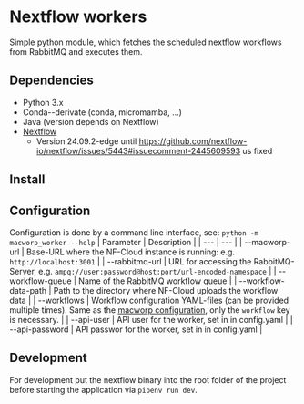# Nextflow workers
Simple python module, which fetches the scheduled nextflow workflows from RabbitMQ and executes them.

## Dependencies
* Python 3.x
* Conda--derivate (conda, micromamba, ...)
* Java (version depends on Nextflow)
* [Nextflow](https://www.nextflow.io/)
    * Version 24.09.2-edge until https://github.com/nextflow-io/nextflow/issues/5443#issuecomment-2445609593 us fixed

## Install


## Configuration
Configuration is done by a command line interface, see: `python -m macworp_worker --help`
| Parameter | Description |
| --- | --- |
| --macworp-url | Base-URL where the NF-Cloud instance is running: e.g. `http://localhost:3001` |
| --rabbitmq-url | URL for accessing the RabbitMQ-Server, e.g. `ampq://user:password@host:port/url-encoded-namespace` |
| --workflow-queue | Name of the RabbitMQ workflow queue |
| --workflow-data-path | Path to the directory where NF-Cloud uploads the workflow data |
| --workflows | Workflow configuration YAML-files (can be provided multiple times). Same as the [macworp configuration](../macworp/Readme.md#Configuration), only the `workflow` key is necessary. |
| --api-user | API user for the worker, set in in config.yaml |
| --api-password | API passwor for the worker, set in in config.yaml |


## Development
For development put the nextflow binary into the root folder of the project before starting the application via `pipenv run dev`.